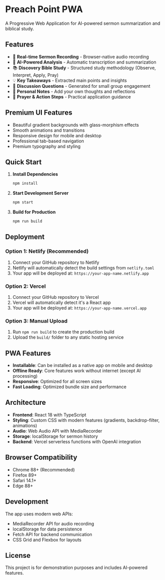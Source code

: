 # Preach Point PWA

A Progressive Web Application for AI-powered sermon summarization and biblical study.

## Features

- 🎤 **Real-time Sermon Recording** - Browser-native audio recording
- 🤖 **AI-Powered Analysis** - Automatic transcription and summarization
- 📚 **Discovery Bible Study** - Structured study methodology (Observe, Interpret, Apply, Pray)
- 💡 **Key Takeaways** - Extracted main points and insights
- 💬 **Discussion Questions** - Generated for small group engagement
- 📝 **Personal Notes** - Add your own thoughts and reflections
- 🙏 **Prayer & Action Steps** - Practical application guidance

## Premium UI Features

- Beautiful gradient backgrounds with glass-morphism effects
- Smooth animations and transitions
- Responsive design for mobile and desktop
- Professional tab-based navigation
- Premium typography and styling

## Quick Start

1. **Install Dependencies**
   ```bash
   npm install
   ```

2. **Start Development Server**
   ```bash
   npm start
   ```

3. **Build for Production**
   ```bash
   npm run build
   ```

## Deployment

### Option 1: Netlify (Recommended)
1. Connect your GitHub repository to Netlify
2. Netlify will automatically detect the build settings from `netlify.toml`
3. Your app will be deployed at: `https://your-app-name.netlify.app`

### Option 2: Vercel
1. Connect your GitHub repository to Vercel
2. Vercel will automatically detect it's a React app
3. Your app will be deployed at: `https://your-app-name.vercel.app`

### Option 3: Manual Upload
1. Run `npm run build` to create the production build
2. Upload the `build/` folder to any static hosting service

## PWA Features

- **Installable**: Can be installed as a native app on mobile and desktop
- **Offline Ready**: Core features work without internet (except AI processing)
- **Responsive**: Optimized for all screen sizes
- **Fast Loading**: Optimized bundle size and performance

## Architecture

- **Frontend**: React 18 with TypeScript
- **Styling**: Custom CSS with modern features (gradients, backdrop-filter, animations)
- **Audio**: Web Audio API with MediaRecorder
- **Storage**: localStorage for sermon history
- **Backend**: Vercel serverless functions with OpenAI integration

## Browser Compatibility

- Chrome 88+ (Recommended)
- Firefox 89+
- Safari 14.1+
- Edge 88+

## Development

The app uses modern web APIs:
- MediaRecorder API for audio recording
- localStorage for data persistence
- Fetch API for backend communication
- CSS Grid and Flexbox for layouts

## License

This project is for demonstration purposes and includes AI-powered features.